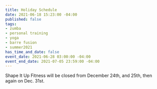 ```yaml
---
title: Holiday Schedule
date: 2021-06-18 15:23:00 -04:00
published: false
tags:
- zumba
- personal training
- yoga
- barre fusion
- summer2021
has_time_and_date: false
event_date: 2021-06-28 03:00:00 -04:00
event_end_date: 2021-07-05 23:59:00 -04:00
---
```


Shape It Up Fitness will be closed from December 24th, and 25th, then again on Dec. 31st. 